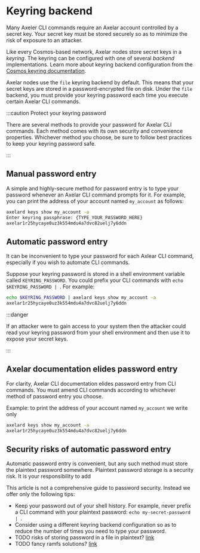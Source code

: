 # Keyring backend

Many Axeler CLI commands require an Axelar account controlled by a secret key. Your secret key must be stored securely so as to minimize the risk of exposure to an attacker.

Like every Cosmos-based network, Axelar nodes store secret keys in a _keyring_. The keyring can be configured with one of several _backend_ implementations. Learn more about keyring backend configuration from the [Cosmos keyring documentation](https://docs.cosmos.network/v0.44/run-node/keyring.html).

Axelar nodes use the `file` keyring backend by default. This means that your secret keys are stored in a password-encrypted file on disk. Under the `file` backend, you must provide your keyring password each time you execute certain Axelar CLI commands.

:::caution Protect your keyring password

There are several methods to provide your password for Axelar CLI commands. Each method comes with its own security and convenience properties. Whichever method you choose, be sure to follow best practices to keep your keyring password safe.

:::

## Manual password entry

A simple and highly-secure method for password entry is to type your password whenever an Axelar CLI command prompts for it. For example, you can print the address of your account named `my_account` as follows:

```bash
axelard keys show my_account -a
Enter keyring passphrase: {TYPE_YOUR_PASSWORD_HERE}
axelar1r25hycaye0uz3k554mdu4a7dvc82uelj7y6ddn
```

## Automatic password entry

It can be inconvenient to type your password for each Axlear CLI command, especially if you wish to automate CLI commands.

Suppose your keyring password is stored in a shell environment variable called `KEYRING_PASSWORD`. You could prefix your CLI commands with `echo $KEYRING_PASSWORD | `. For example:

```bash
echo $KEYRING_PASSWORD | axelard keys show my_account -a
axelar1r25hycaye0uz3k554mdu4a7dvc82uelj7y6ddn
```

:::danger

If an attacker were to gain access to your system then the attacker could read your keyring password from your shell environment and then use it to expose your secret keys.

:::

## Axelar documentation elides password entry

For clarity, Axelar CLI documentation elides password entry from CLI commands. You must amend CLI commands according to whichever method of password entry you choose.

Example: to print the address of your account named `my_account` we write only

```bash
axelard keys show my_account -a
axelar1r25hycaye0uz3k554mdu4a7dvc82uelj7y6ddn
```

## Security risks of automatic password entry

Automatic password entry is convenient, but any such method must store the plaintext password somewhere. Plaintext password storage is a security risk. It is your responsibility to add

This article is not a comprehensive guide to password security. Instead we offer only the following tips:

- Keep your password out of your shell history. For example, never prefix a CLI command with your plaintext password: `echo my-secret-password | `.
- Consider using a different keyring backend configuration so as to reduce the number of times you need to type your password.
- TODO risks of storing password in a file in plaintext? [link](https://stackoverflow.com/questions/12461484/is-it-secure-to-store-passwords-as-environment-variables-rather-than-as-plain-t)
- TODO fancy ramfs solutions? [link](https://medium.com/chainode-tech/improving-validator-security-and-using-hsm-module-for-2fa-aa8b451bd84f)
